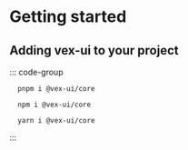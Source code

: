 # Getting started

## Adding vex-ui to your project

::: code-group
```bash[pnpm]
  pnpm i @vex-ui/core
```
```bash[npm]
  npm i @vex-ui/core
```
```bash[yarn]
  yarn i @vex-ui/core
```
:::
